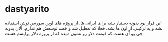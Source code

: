# dastyarito
این قرار بود یدونه دستیار بشه برای ایرانی ها. از پروژه های اوپن سورس توش استفاده بشه و یه ترکیبی از اون ها بشه. فعلا که تعطیل شد و قصد توسعش هم ندارم.  الان یدونه جی یو آی هست که قیمت دلار رو نشون میده که از پروژه دلار پرایسم هست

